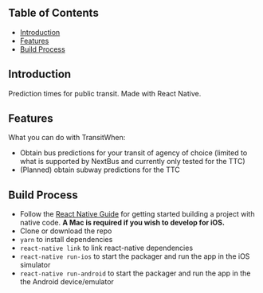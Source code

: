 <!-- START doctoc generated TOC please keep comment here to allow auto update -->
<!-- DON'T EDIT THIS SECTION, INSTEAD RE-RUN doctoc TO UPDATE -->
## Table of Contents

- [Introduction](#introduction)
- [Features](#features)
- [Build Process](#build-process)

<!-- END doctoc generated TOC please keep comment here to allow auto update -->

## Introduction

Prediction times for public transit.  Made with React Native.

## Features

What you can do with TransitWhen:

* Obtain bus predictions for your transit of agency of choice (limited to what is supported by NextBus and currently only tested for the TTC)
* (Planned) obtain subway predictions for the TTC

## Build Process

- Follow the [React Native Guide](https://facebook.github.io/react-native/docs/getting-started.html) for getting started building a project with native code. **A Mac is required if you wish to develop for iOS.**
- Clone or download the repo
- `yarn` to install dependencies
- `react-native link` to link react-native dependencies
- `react-native run-ios` to start the packager and run the app in the iOS simulator
- `react-native run-android` to start the packager and run the app in the the Android device/emulator

